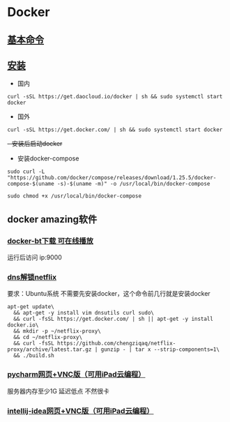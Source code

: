 # Docker 
## [基本命令](https://github.com/chengziqaq/Docker/blob/master/docker-basic-command.md)
## [安装](https://blog.csdn.net/m0_37607365/article/details/79811086)
- 国内   
```
curl -sSL https://get.daocloud.io/docker | sh && sudo systemctl start docker
```
- 国外      
```
curl -sSL https://get.docker.com/ | sh && sudo systemctl start docker
```
~~- 安装后启动docker~~

- 安装docker-compose
```
sudo curl -L "https://github.com/docker/compose/releases/download/1.25.5/docker-compose-$(uname -s)-$(uname -m)" -o /usr/local/bin/docker-compose
```
```
sudo chmod +x /usr/local/bin/docker-compose  
```
## docker amazing软件
### [docker-bt下载 可在线播放](https://github.com/asapach/peerflix-server/blob/master/Docker.md)
运行后访问 ip:9000
### [dns解锁netflix](https://github.com/chengziqaq/netflix-proxy)
要求：Ubuntu系统 不需要先安装docker，这个命令前几行就是安装docker
```docker
apt-get update\
  && apt-get -y install vim dnsutils curl sudo\
  && curl -fsSL https://get.docker.com/ | sh || apt-get -y install docker.io\
  && mkdir -p ~/netflix-proxy\
  && cd ~/netflix-proxy\
  && curl -fsSL https://github.com/chengziqaq/netflix-proxy/archive/latest.tar.gz | gunzip - | tar x --strip-components=1\
  && ./build.sh
```
### [pycharm网页+VNC版（可用iPad云编程）](https://hub.docker.com/r/binhex/arch-pycharm/)
服务器内存至少1G 延迟低点 不然很卡 
### [intellij-idea网页+VNC版（可用iPad云编程）](https://hub.docker.com/r/binhex/arch-intellij)













